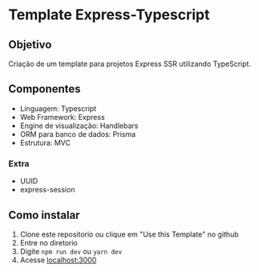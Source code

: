 # Template Express-Typescript


## Objetivo
Criação de um template para projetos Express SSR utilizando TypeScript.

## Componentes
- Linguagem: Typescript
- Web Framework: Express
- Engine de visualização: Handlebars
- ORM para banco de dados: Prisma
- Estrutura: MVC

### Extra
- UUID
- express-session

## Como instalar
1. Clone este repositorio ou clique em "Use this Template" no github
2. Entre no diretorio
3. Digite ```npm run dev``` ou ```yarn dev```
4. Acesse [localhost:3000](http://localhost:3000)
